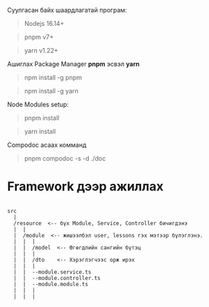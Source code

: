 Суулгасан байх шаардлагатай програм:

> Nodejs 16.14+

> pnpm v7+

> yarn v1.22+

Ашиглах Package Manager **pnpm** эсвэл **yarn**

> npm install -g pnpm

> npm install -g yarn

Node Modules setup:

> pnpm install

> yarn install

 Compodoc aсаах комманд 
> pnpm compodoc -s -d ./doc  

# Framework дээр ажиллах

```

src
  |
  /resource  <-- бүх Module, Service, Controller бичигдэнэ
  |  |
  |  /module  <-- жишээлбэл user, lessons гэх мэтээр бүлэглэнэ.
  |  |  |
  |  |  /model  <-- Өгөгдлийн сангийн бүтэц
  |  |  |
  |  |  /dto    <-- Хэрэглэгчээс орж ирэх
  |  |  |
  |  |  --module.service.ts
  |  |  --module.controller.ts
  |  |  --module.module.ts
  |  |  |
  |  |  |

```

